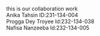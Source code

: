 this is our collaboration work
<br>
Anika Tahsin ID:231-134-004
<br>
Progga Dey Troyee Id:232-134-038
<br>
Nafisa Nanzeeba Id:232-134-005

